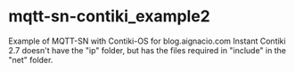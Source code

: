 # mqtt-sn-contiki_example2
Example of MQTT-SN with Contiki-OS for blog.aignacio.com
Instant Contiki 2.7 doesn't have the "ip" folder, but has the files required in "include" in the "net" folder.
